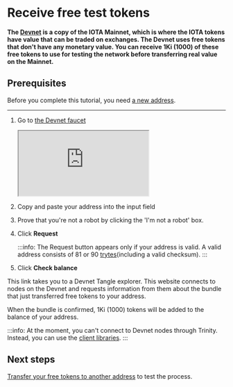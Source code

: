# Receive free test tokens

**The [Devnet](../references/iota-networks.md) is a copy of the IOTA Mainnet, which is where the IOTA tokens have value that can be traded on exchanges. The Devnet uses free tokens that don't have any monetary value. You can receive 1Ki (1000) of these free tokens to use for testing the network before transferring real value on the Mainnet.**

## Prerequisites

Before you complete this tutorial, you need [a new address](root://iota-basics/0.1/how-to-guides/create-an-address.md).

---

1. Go to [the Devnet faucet](https://faucet.devnet.iota.org/)

    <iframe src="https://faucet.devnet.iota.org/"></iframe>

2. Copy and paste your address into the input field

3. Prove that you're not a robot by clicking the 'I'm not a robot' box.

4. Click **Request**

    :::info:
    The Request button appears only if your address is valid. A valid address consists of 81 or 90 [trytes](root://iota-basics/0.1/concepts/trinary.md)(including a valid checksum).
    :::

5. Click **Check balance**

This link takes you to a Devnet Tangle explorer. This website connects to nodes on the Devnet and requests information from them about the bundle that just transferred free tokens to your address.

When the bundle is confirmed, 1Ki (1000) tokens will be added to the balance of your address.

:::info:
At the moment, you can't connect to Devnet nodes through Trinity. Instead, you can use the [client libraries](root://client-libraries/0.1/introduction/overview.md).
:::

## Next steps

[Transfer your free tokens to another address](https://github.com/iota-community/javascript-iota-workshop/blob/master/code/4-send-tokens.js) to test the process.

